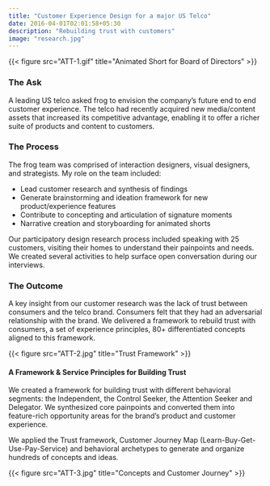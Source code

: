 ```yaml
---
title: "Customer Experience Design for a major US Telco"
date: 2016-04-01T02:01:58+05:30
description: "Rebuilding trust with customers"
image: "research.jpg"
---
```


{{< figure src="ATT-1.gif" title="Animated Short for Board of Directors" >}} 

### The Ask
A leading US telco asked frog to envision the company’s future end to end customer experience. The telco had recently acquired new media/content assets that increased its competitive advantage, enabling it to offer a richer suite of products and content to customers.

### The Process
The frog team was comprised of interaction designers, visual designers, and strategists. My role on the team included:
- Lead customer research and synthesis of findings
- Generate brainstorming and ideation framework for new product/experience features
- Contribute to concepting and articulation of signature moments
- Narrative creation and storyboarding for animated shorts

Our participatory design research process included speaking with 25 customers, visiting their homes to understand their painpoints and needs. We created several activities to help surface open conversation during our interviews.

### The Outcome
A key insight from our customer research was the lack of trust between consumers and the telco brand. Consumers felt that they had an adversarial relationship with the brand. We delivered a framework to rebuild trust with consumers, a set of experience principles, 80+ differentiated concepts aligned to this framework.

{{< figure src="ATT-2.jpg" title="Trust Framework" >}} 

#### A Framework & Service Principles for Building Trust
We created a framework for building trust with different behavioral segments: the Independent, the Control Seeker, the Attention Seeker and Delegator. We synthesized core painpoints and converted them into feature-rich opportunity areas for the brand’s product and customer experience.

We applied the Trust framework, Customer Journey Map (Learn-Buy-Get-Use-Pay-Service) and behavioral archetypes to generate and organize hundreds of concepts and ideas.

{{< figure src="ATT-3.jpg" title="Concepts and Customer Journey" >}} 
